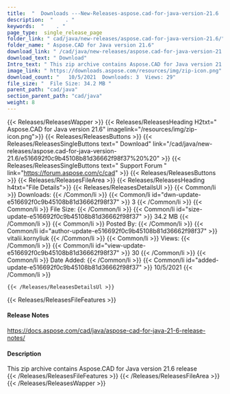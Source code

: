 ```yaml
---
title:  "  Downloads ---New-Releases-aspose.cad-for-java-version-21.6 . " 
description:  "    . " 
keywords:  "    . " 
page_type:  single_release_page
folder_link: " cad/java/new-releases/aspose.cad-for-java-version-21.6/"
folder_name: " Aspose.CAD for Java version 21.6"
download_link: " /cad/java/new-releases/aspose.cad-for-java-version-21.6/e516692f0c9b45108b81d36662f98f37"
download_text: " Download"
Intro_text: " This zip archive contains Aspose.CAD for Java version 21.6 release"
image_link: " https://downloads.aspose.com/resources/img/zip-icon.png"
download_count: "   10/5/2021  Downloads: 3  Views: 29"
file_size: "  File Size: 34.2 MB "
parent_path: "cad/java"
section_parent_path: "cad/java"
weight: 8 
---
```


{{< Releases/ReleasesWapper >}}
  {{< Releases/ReleasesHeading H2txt=" Aspose.CAD for Java version 21.6" imagelink="/resources/img/zip-icon.png">}}
  {{< Releases/ReleasesButtons >}}
    {{< Releases/ReleasesSingleButtons text=" Download" link="/cad/java/new-releases/aspose.cad-for-java-version-21.6/e516692f0c9b45108b81d36662f98f37%20%20" >}}
    {{< Releases/ReleasesSingleButtons text=" Support Forum " link="https://forum.aspose.com/c/cad" >}}
  {{< Releases/ReleasesButtons >}}
  {{< Releases/ReleasesFileArea >}}
    {{< Releases/ReleasesHeading h4txt="File Details">}}
    {{< Releases/ReleasesDetailsUl >}}
            {{< Common/li  >}} Downloads: {{< /Common/li >}} 
      {{< Common/li id="dwn-update-e516692f0c9b45108b81d36662f98f37" >}} 3 {{< /Common/li >}} 
      {{< Common/li  >}} File Size: {{< /Common/li >}} 
      {{< Common/li id="size-update-e516692f0c9b45108b81d36662f98f37" >}} 34.2 MB {{< /Common/li >}} 
      {{< Common/li  >}} Posted By: {{< /Common/li >}} 
      {{< Common/li id="author-update-e516692f0c9b45108b81d36662f98f37" >}} vitalii.kornyliuk {{< /Common/li >}} 
      {{< Common/li  >}} Views: {{< /Common/li >}} 
      {{< Common/li id="view-update-e516692f0c9b45108b81d36662f98f37" >}} 30 {{< /Common/li >}} 
      {{< Common/li  >}} Date Added: {{< /Common/li >}} 
      {{< Common/li id="added-update-e516692f0c9b45108b81d36662f98f37" >}} 10/5/2021 {{< /Common/li >}} 

    {{< /Releases/ReleasesDetailsUl >}}

  {{< Releases/ReleasesFileFeatures >}}
      <h4>Release Notes</h4><div><a href="https://docs.aspose.com/cad/java/aspose-cad-for-java-21-6-release-notes/">https://docs.aspose.com/cad/java/aspose-cad-for-java-21-6-release-notes/</a></div><h4>Description</h4><div class="HTMLDescription">This zip archive contains Aspose.CAD for Java version 21.6 release</div>
  {{< /Releases/ReleasesFileFeatures >}}
 {{< /Releases/ReleasesFileArea >}}
{{< /Releases/ReleasesWapper >}}


